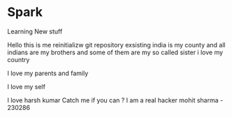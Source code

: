 # Spark
Learning New stuff

Hello this is me 
reinitializw git repository 
exsisting 
india is my county 
and all indians are my brothers and some of them are my so called sister 
i love my country 

I love my parents and family 

I love my self 

I love harsh kumar 
Catch me if you can ?
I am a real hacker
mohit sharma - 230286
